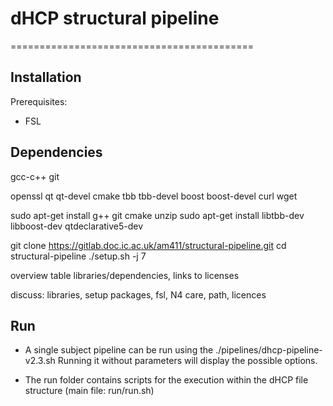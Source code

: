# dHCP structural pipeline
==========================================

Installation
------------
Prerequisites:
- FSL


Dependencies
------------
gcc-c++ git


openssl qt qt-devel
cmake tbb tbb-devel boost boost-devel
curl wget


sudo apt-get install g++ git cmake unzip
sudo apt-get install libtbb-dev libboost-dev qtdeclarative5-dev


git clone https://gitlab.doc.ic.ac.uk/am411/structural-pipeline.git
cd structural-pipeline
./setup.sh -j 7





overview table libraries/dependencies, links to licenses

discuss: libraries, setup packages, fsl, N4 care, path, licences



Run
------------
- A single subject pipeline can be run using the ./pipelines/dhcp-pipeline-v2.3.sh 
Running it without parameters will display the possible options.

- The run folder contains scripts for the execution within the dHCP file structure (main file: run/run.sh)

